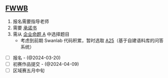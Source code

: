 ## [FWWB](http://www.fwwb.org.cn/)

1. 报名需要指导老师
2. 需要 [承诺书](Commitment.pdf)
3. 需从 [企业命题 A](A_problems.pdf) 中选择题目
	+ 考虑到前期 Swanlab 代码积累，暂时选取 [A25](A25.md)（基于自建语料库的问答系统）
- [ ] 报名 - (@2024-03-20)
- [ ] 初赛作品提交 - (@2024-04-09)
- [ ] 区域赛五月中旬